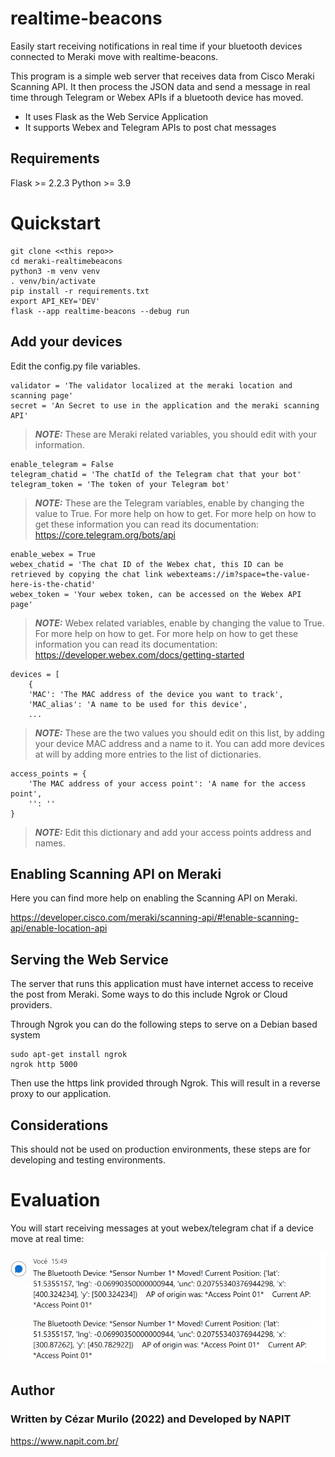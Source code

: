 # realtime-beacons
Easily start receiving notifications in real time if your bluetooth devices connected to Meraki move with realtime-beacons.

This program is a simple web server that receives data from Cisco Meraki Scanning API. It then process the JSON data and send a message in real time through Telegram or Webex APIs if a bluetooth device has moved.

+ It uses Flask as the Web Service Application
+ It supports Webex and Telegram APIs to post chat messages

## Requirements
Flask >= 2.2.3
Python >= 3.9

# Quickstart


```
git clone <<this repo>>
cd meraki-realtimebeacons
python3 -m venv venv
. venv/bin/activate
pip install -r requirements.txt
export API_KEY='DEV'
flask --app realtime-beacons --debug run
```


## Add your devices

Edit the config.py file variables.

```
validator = 'The validator localized at the meraki location and scanning page'
secret = 'An Secret to use in the application and the meraki scanning API'
```
> **_NOTE:_**  These are Meraki related variables, you should edit with your information.

```
enable_telegram = False
telegram_chatid = 'The chatId of the Telegram chat that your bot'
telegram_token = 'The token of your Telegram bot'
```
> **_NOTE:_**  These are the Telegram variables, enable by changing the value to True. For more help on how to get. For more help on how to get these information you can read its documentation: https://core.telegram.org/bots/api


```
enable_webex = True
webex_chatid = 'The chat ID of the Webex chat, this ID can be retrieved by copying the chat link webexteams://im?space=the-value-here-is-the-chatid'
webex_token = 'Your webex token, can be accessed on the Webex API page'
```
> **_NOTE:_**  Webex related variables, enable by changing the value to True. For more help on how to get. For more help on how to get these information you can read its documentation: https://developer.webex.com/docs/getting-started


```
devices = [
    {
    'MAC': 'The MAC address of the device you want to track',
    'MAC_alias': 'A name to be used for this device',
    ...
```
> **_NOTE:_**  These are the two values you should edit on this list, by adding your device MAC address and a name to it. You can add more devices at will by adding more entries to the list of dictionaries.


```
access_points = {
    'The MAC address of your access point': 'A name for the access point',
    '': ''
}
```
> **_NOTE:_** Edit this dictionary and add your access points address and names.


## Enabling Scanning API on Meraki

Here you can find more help on enabling the Scanning API on Meraki.

https://developer.cisco.com/meraki/scanning-api/#!enable-scanning-api/enable-location-api

## Serving the Web Service

The server that runs this application must have internet access to receive the post from Meraki. Some ways to do this include Ngrok or 
Cloud providers.

Through Ngrok you can do the following steps to serve on a Debian based system

```
sudo apt-get install ngrok
ngrok http 5000
```

Then use the https link provided through Ngrok. This will result in a reverse proxy to our application.

## Considerations

This should not be used on production environments, these steps are for developing and testing environments.


# Evaluation

You will start receiving messages at yout webex/telegram chat if a device move at real time:


![alt text](https://github.com/Geronaso/meraki-realtimebeacons/blob/main/images/result.png?raw=true)

## Author

### Written by Cézar Murilo (2022) and Developed by NAPIT

https://www.napit.com.br/




